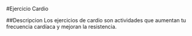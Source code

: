 #Ejercicio Cardio

##Descripcion
Los ejercicios de cardio son actividades que aumentan tu frecuencia cardíaca y mejoran la resistencia.
